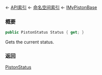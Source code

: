 ← [API索引](Api-Index) ← [命名空间索引](Namespace-Index) ← [IMyPistonBase](Sandbox.ModAPI.Ingame.IMyPistonBase)

### 概要

```csharp
public PistonStatus Status { get; }
```

Gets the current status.

### 返回

[PistonStatus](Sandbox.ModAPI.Ingame.PistonStatus)

